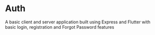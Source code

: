 # Auth
A basic client and server application built using Express and Flutter with basic login, registration and Forgot Password features
